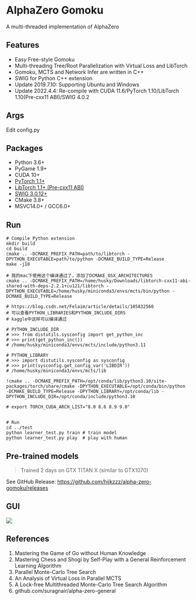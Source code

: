 # AlphaZero Gomoku
A multi-threaded implementation of AlphaZero

## Features
* Easy Free-style Gomoku
* Multi-threading Tree/Root Parallelization with Virtual Loss and LibTorch
* Gomoku, MCTS and Network Infer are written in C++
* SWIG for Python C++ extension
* Update 2019.7.10: Supporting Ubuntu and Windows
* Update 2022.4.4: Re-compile with CUDA 11.6/PyTorch 1.10/LibTorch 1.10(Pre-cxx11 ABI)/SWIG 4.0.2

## Args
Edit config.py

## Packages
* Python 3.6+
* PyGame 1.9+
* CUDA 10+
* [PyTorch 1.1+](https://pytorch.org/get-started/locally/)
* [LibTorch 1.1+ (Pre-cxx11 ABI)](https://pytorch.org/get-started/locally/)
* [SWIG 3.0.12+](https://sourceforge.net/projects/swig/files/)
* CMake 3.8+
* MSVC14.0+ / GCC6.0+

## Run
```
# Compile Python extension
mkdir build
cd build
cmake .. -DCMAKE_PREFIX_PATH=path/to/libtorch -DPYTHON_EXECUTABLE=path/to/python -DCMAKE_BUILD_TYPE=Release
make -j10

# 我的mac下使用这个编译通过了，添加了DCMAKE_OSX_ARCHITECTURES
cmake .. -DCMAKE_PREFIX_PATH=/home/husky/Downloads/libtorch-cxx11-abi-shared-with-deps-2.2.1+cu121/libtorch -DPYTHON_EXECUTABLE=/home/husky/miniconda3/envs/mcts/bin/python -DCMAKE_BUILD_TYPE=Release

# https://blog.csdn.net/Felaim/article/details/105832560
# 可以查看PYTHON_LIBRARIES和PYTHON_INCLUDE_DIRS
# kaggle中这样可以编译通过

# PYTHON_INCLUDE_DIR
# >>> from distutils.sysconfig import get_python_inc
# >>> print(get_python_inc())
# /home/husky/miniconda3/envs/mcts/include/python3.11

# PYTHON_LIBRARY
# >>> import distutils.sysconfig as sysconfig
# >>> print(sysconfig.get_config_var('LIBDIR'))
# /home/husky/miniconda3/envs/mcts/lib

!cmake .. -DCMAKE_PREFIX_PATH=/opt/conda/lib/python3.10/site-packages/torch/share/cmake -DPYTHON_EXECUTABLE=/opt/conda/bin/python  -DCMAKE_BUILD_TYPE=Release -DPYTHON_LIBRARY=/opt/conda/lib -DPYTHON_INCLUDE_DIR=/opt/conda/include/python3.10

# export TORCH_CUDA_ARCH_LIST="8.0 8.6 8.9 9.0"


# Run
cd ../test
python learner_test.py train # train model
python learner_test.py play  # play with human
```

## Pre-trained models
> Trained 2 days on GTX TITAN X (similar to GTX1070)

See GitHub Release: https://github.com/hijkzzz/alpha-zero-gomoku/releases


## GUI
![](https://github.com/hijkzzz/alpha-zero-gomoku/blob/master/assets/gomoku_gui.png)

## References
1. Mastering the Game of Go without Human Knowledge
2. Mastering Chess and Shogi by Self-Play with a General Reinforcement Learning Algorithm
3. Parallel Monte-Carlo Tree Search
4. An Analysis of Virtual Loss in Parallel MCTS
5. A Lock-free Multithreaded Monte-Carlo Tree Search Algorithm
6. github.com/suragnair/alpha-zero-general
